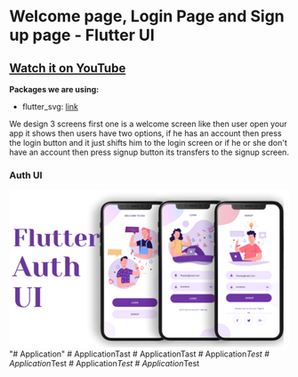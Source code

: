 # Welcome page, Login Page and Sign up page - Flutter UI

## [Watch it on YouTube](https://youtu.be/ExKYjqgswJg)

**Packages we are using:**

- flutter_svg: [link](https://pub.dev/packages/flutter_svg)

We design 3 screens first one is a welcome screen like then user open your app it shows then users have two options, if he has an account then press the login button and it just shifts him to the login screen or if he or she don't have an account then press signup button its transfers to the signup screen.

### Auth UI

![App UI](/UI.png)
"# Application" 
#   A p p l i c a t i o n T a s t 
 
 #   A p p l i c a t i o n T a s t 
 
 #   A p p l i c a t i o n _ T e s t 
 
 #   A p p l i c a t i o n _ T e s t 
 
 #   A p p l i c a t i o n _ T e s t 
 
 #   A p p l i c a t i o n _ T e s t 
 
 